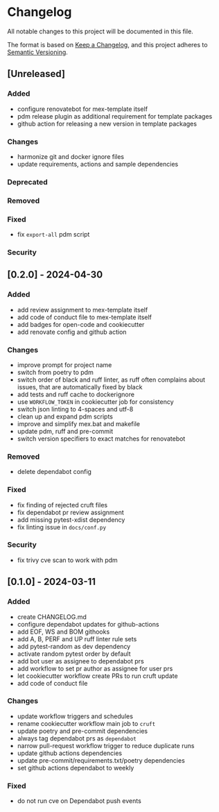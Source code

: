 # Changelog

All notable changes to this project will be documented in this file.

The format is based on [Keep a Changelog](https://keepachangelog.com/en/1.0.0/),
and this project adheres to [Semantic Versioning](https://semver.org/spec/v2.0.0.html).

## [Unreleased]

### Added

- configure renovatebot for mex-template itself
- pdm release plugin as additional requirement for template packages
- github action for releasing a new version in template packages

### Changes

- harmonize git and docker ignore files
- update requirements, actions and sample dependencies

### Deprecated

### Removed

### Fixed

- fix `export-all` pdm script

### Security

## [0.2.0] - 2024-04-30

### Added

- add review assignment to mex-template itself
- add code of conduct file to mex-template itself
- add badges for open-code and cookiecutter
- add renovate config and github action

### Changes

- improve prompt for project name
- switch from poetry to pdm
- switch order of black and ruff linter, as ruff often complains about issues,
  that are automatically fixed by black
- add tests and ruff cache to dockerignore
- use `WORKFLOW_TOKEN` in cookiecutter job for consistency
- switch json linting to 4-spaces and utf-8
- clean up and expand pdm scripts
- improve and simplify mex.bat and makefile
- update pdm, ruff and pre-commit
- switch version specifiers to exact matches for renovatebot

### Removed

- delete dependabot config

### Fixed

- fix finding of rejected cruft files
- fix dependabot pr review assignment
- add missing pytest-xdist dependency
- fix linting issue in `docs/conf.py`

### Security

- fix trivy cve scan to work with pdm

## [0.1.0] - 2024-03-11

### Added

- create CHANGELOG.md
- configure dependabot updates for github-actions
- add EOF, WS and BOM githooks
- add A, B, PERF and UP ruff linter rule sets
- add pytest-random as dev dependency
- activate random pytest order by default
- add bot user as assignee to dependabot prs
- add workflow to set pr author as assignee for user prs
- let cookiecutter workflow create PRs to run cruft update
- add code of conduct file

### Changes

- update workflow triggers and schedules
- rename cookiecutter workflow main job to `cruft`
- update poetry and pre-commit dependencies
- always tag dependabot prs as `dependabot`
- narrow pull-request workflow trigger to reduce duplicate runs
- update github actions dependencies
- update pre-commit/requirements.txt/poetry dependencies
- set github actions dependabot to weekly

### Fixed

- do not run cve on Dependabot push events
